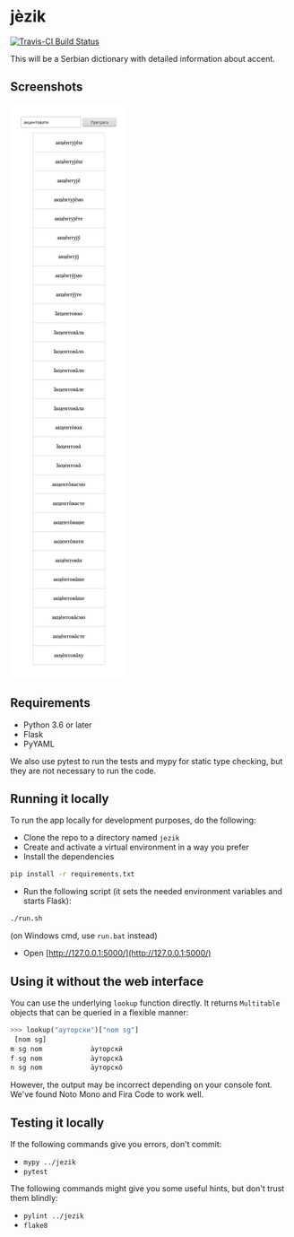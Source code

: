 # jèzik

[![Travis-CI Build Status](https://travis-ci.org/Zabolekar/jezik.svg?branch=master)](https://travis-ci.org/Zabolekar/jezik)

This will be a Serbian dictionary with detailed information about accent.

## Screenshots

![alt text](example.png "Example")

## Requirements

- Python 3.6 or later
- Flask
- PyYAML

We also use pytest to run the tests and mypy for static type checking, but they are not necessary to run the code.

## Running it locally

To run the app locally for development purposes, do the following:

* Clone the repo to a directory named `jezik`
* Create and activate a virtual environment in a way you prefer
* Install the dependencies
```bash
pip install -r requirements.txt
```
* Run the following script (it sets the needed environment variables and starts Flask):
```bash
./run.sh
```
(on Windows cmd, use `run.bat` instead)
* Open [http://127.0.0.1:5000/](http://127.0.0.1:5000/)

## Using it without the web interface

You can use the underlying `lookup` function directly. It returns `Multitable` objects that can be queried in a flexible manner:

```python
>>> lookup("ауторски")["nom sg"]
 [nom sg]
m sg nom            а̀уторскӣ
f sg nom            а̀уторска̄
n sg nom            а̀уторско̄
```

However, the output may be incorrect depending on your console font. We've found Noto Mono and Fira Code to work well.

## Testing it locally

If the following commands give you errors, don't commit:

* `mypy ../jezik`
* `pytest`

The following commands might give you some useful hints, but don't trust them blindly:

* `pylint ../jezik`
* `flake8`

